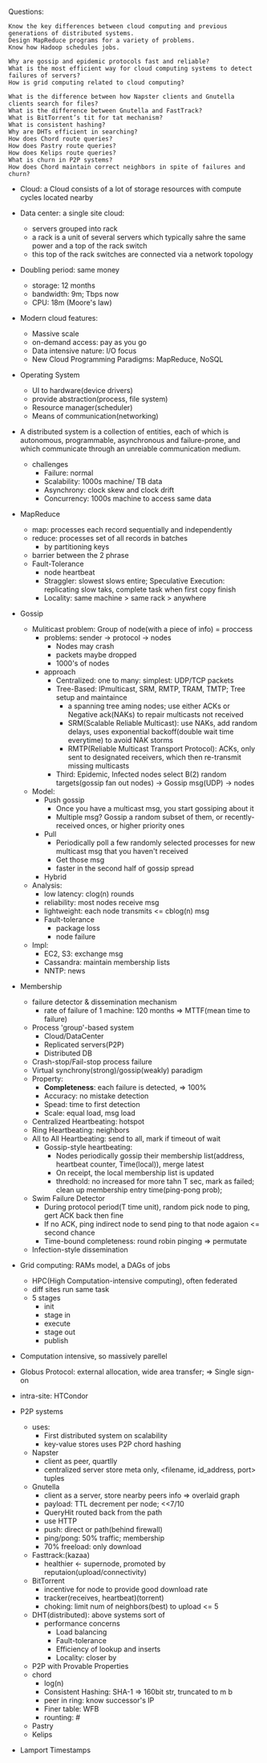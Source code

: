 Questions:
```
Know the key differences between cloud computing and previous generations of distributed systems.
Design MapReduce programs for a variety of problems.
Know how Hadoop schedules jobs.

Why are gossip and epidemic protocols fast and reliable?
What is the most efficient way for cloud computing systems to detect failures of servers?
How is grid computing related to cloud computing?

What is the difference between how Napster clients and Gnutella clients search for files?
What is the difference between Gnutella and FastTrack?
What is BitTorrent’s tit for tat mechanism?
What is consistent hashing?
Why are DHTs efficient in searching?
How does Chord route queries?
How does Pastry route queries?
How does Kelips route queries?
What is churn in P2P systems?
How does Chord maintain correct neighbors in spite of failures and churn?

```


- Cloud: a Cloud consists of a lot of storage resources with compute cycles located nearby
- Data center: a single site cloud: 
  - servers grouped into rack
  - a rack is a unit of several servers which typically sahre the same power and a top of the rack switch
  - this top of the rack switches are connected via a network topology
  
- Doubling period: same money
  - storage: 12 months
  - bandwidth: 9m; Tbps now
  - CPU: 18m (Moore's law)
  
- Modern cloud features:
  - Massive scale
  - on-demand access: pay as you go
  - Data intensive nature: I/O focus
  - New Cloud Programming Paradigms: MapReduce, NoSQL

- Operating System
  - UI to hardware(device drivers)
  - provide abstraction(process, file system)
  - Resource manager(scheduler)
  - Means of communication(networking)

- A distributed system is a collection of entities, each of which is autonomous, programmable, asynchronous and failure-prone, and which communicate through an unreiable communication medium.
  - challenges
    - Failure: normal
    - Scalability: 1000s machine/ TB data
    - Asynchrony: clock skew and clock drift
    - Concurrency: 1000s machine to access same data

- MapReduce
  - map: processes each record sequentially and independently
  - reduce: processes set of all records in batches
    - by partitioning keys
  - barrier between the 2 phrase
  - Fault-Tolerance
    - node heartbeat
    - Straggler: slowest slows entire; Speculative Execution: replicating slow taks, complete task when first copy finish
    - Locality: same machine > same rack > anywhere

- Gossip
  - Muliticast problem: Group of node(with a piece of info) = proccess
    - problems: sender -> protocol -> nodes 
      - Nodes may crash
      - packets maybe dropped
      - 1000's of nodes
    - approach
      - Centralized: one to many: simplest: UDP/TCP packets
      - Tree-Based: IPmulticast, SRM, RMTP, TRAM, TMTP; Tree setup and maintaince
        - a spanning tree aming nodes; use either ACKs or Negative ack(NAKs) to repair multicasts not received
        - SRM(Scalable Reliable Multicast): use NAKs, add random delays, uses exponential backoff(double wait time everytime) to avoid NAK storms
        - RMTP(Reliable Multicast Transport Protocol): ACKs, only sent to designated receivers, which then re-transmit missing multicasts
      - Third: Epidemic, Infected nodes select B(2) random targets(gossip fan out nodes) -> Gossip msg(UDP) -> nodes 
   - Model:
     - Push gossip
       - Once you have a multicast msg, you start gossiping about it
       - Multiple msg? Gossip a random subset of them, or recently-received onces, or higher priority ones
     - Pull
       - Periodically poll a few randomly selected processes for new multicast msg that you haven't received
       - Get those msg
       - faster in the second half of gossip spread
     - Hybrid
   - Analysis:
     - low latency: clog(n) rounds
     - reliability: most nodes receive msg
     - lightweight: each node transmits <= cblog(n) msg
     - Fault-tolerance
       - package loss
       - node failure
   - Impl:
     - EC2, S3: exchange msg
     - Cassandra: maintain membership lists
     - NNTP: news

- Membership
  - failure detector & dissemination mechanism
    - rate of failure of 1 machine: 120 months => MTTF(mean time to failure)
  - Process 'group'-based system
    - Cloud/DataCenter
    - Replicated servers(P2P)
    - Distributed DB
  - Crash-stop/Fail-stop process failure
  - Virtual synchrony(strong)/gossip(weakly) paradigm
  - Property:
    - **Completeness**: each failure is detected, => 100%
    - Accuracy: no mistake detection
    - Spead: time to first detection
    - Scale: equal load, msg load
  - Centralized Heartbeating: hotspot
  - Ring Heartbeating: neighbors
  - All to All Heartbeating: send to all, mark if timeout of wait
    - Gossip-style heartbeating:
      - Nodes periodically gossip their membership list(address, heartbeat counter, Time(local)), merge latest
      - On receipt, the local membership list is updated
      - thredhold: no increased for more tahn T sec, mark as failed; clean up membership entry time(ping-pong prob);
  - Swim Failure Detector
    - During protocol period(T time unit), random pick node to ping, gert ACK back then fine
    - If no ACK, ping indirect node to send ping to that node agaion <= second chance
    - Time-bound completeness: round robin pinging => permutate
  - Infection-style dissemination
- Grid computing: RAMs model, a DAGs of jobs
  - HPC(High Computation-intensive computing), often federated
  - diff sites run same task
  - 5 stages
    - init
    - stage in
    - execute 
    - stage out
    - publish
 - Computation intensive, so massively parellel
 - Globus Protocol: external allocation, wide area transfer; => Single sign-on
 - intra-site: HTCondor
  
- P2P systems
  - uses:
    - First distributed system on scalability
    - key-value stores uses P2P chord hashing
  - Napster
    - client as peer, quartlly
    - centralized server store meta only, <filename, id_address, port> tuples
  - Gnutella
    - client as a server, store nearby peers info => overlaid graph
    - payload: TTL decrement per node; <<7/10
    - QueryHit routed back from the path
    - use HTTP
    - push: direct or path(behind firewall)
    - ping/pong: 50% traffic; membership
    - 70% freeload: only download
  - Fasttrack:(kazaa)
    - healthier <- supernode, promoted by reputaion(upload/connectivity)
  - BitTorrent
    - incentive for node to provide good download rate
    - tracker(receives, heartbeat)(torrent)
    - choking: limit num of neighbors(best) to upload <= 5
  - DHT(distributed): above systems sort of
    - performance concerns
      - Load balancing
      - Fault-tolerance
      - Efficiency of lookup and inserts
      - Locality: closer by
  - P2P with Provable Properties
  - chord
    - log(n)
    - Consistent Hashing: SHA-1 => 160bit str, truncated to m b
    - peer in ring: know successor's IP
    - Finer table: WFB
    - rounting: #
  - Pastry
  - Kelips
  
  
  
- Lamport Timestamps
